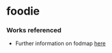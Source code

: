 # foodie




### Works referenced
- Further information on fodmap [here](https://www.hopkinsmedicine.org/health/wellness-and-prevention/fodmap-diet-what-you-need-to-know)